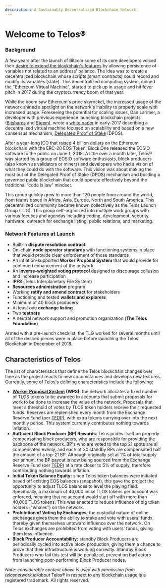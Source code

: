 ```yaml
---
description: A Sustainably Decentralized Blockchain Network
---
```


# Welcome to Telos®

### Background

A few years after the launch of Bitcoin some of its core developers voiced their [desire to extend the blockchain's features](https://bitcointalk.org/index.php?topic=428589.0) by allowing persistence of variables not related to an address' balance. The idea was to create a decentralized blockchain whose scripts \(smart contracts\) could record and modify its variables \(state\). This decentralized computing system, coined the "[Ethereum Virtual Machine](https://github.com/ethereum/wiki/wiki/white-paper)", started to pick up in usage and hit fever pitch in 2017 during the cryptocurrency boom of that year.

While the boom saw Ethereum's price skyrocket, the increased usage of the network shined a spotlight on the network's inability to properly scale with increased usage. Foreseeing the potential for scaling issues, Dan Larimer, a developer with previous experience launching blockchain projects \([Bitshares](https://bitshares.org/) and [Steem](https://steem.com/)\), wrote a [white paper](https://github.com/EOSIO/Documentation/blob/master/TechnicalWhitePaper.md) in early-2017 describing a decentralized virtual machine focused on scalability and based on a new consensus mechanism, [Delegated Proof of Stake](https://steemit.com/dpos/@dantheman/dpos-consensus-algorithm-this-missing-white-paper) \(DPOS\).

After a year-long ICO that raised 4 billion dollars on the Ethereum blockchain with the ERC-20 EOS Token, Block.One released the EOSIO software to the public on June 1, 2018. A little over a month later, Telos® was started by a group of EOSIO software enthusiasts, block producers \(also known as validators or miners\) and developers who had a vision of what they could do with the software. This vision was about making the most out of the Delegated Proof of Stake \(DPOS\) mechanism and building a governed public blockchain that could operate effectively beyond the traditional “code is law” mindset.

This group quickly grew to more than 120 people from around the world, from teams based in Africa, Asia, Europe, North and South America. This decentralized community became known collectively as the Telos Launch Group \(TLG\). This group self-organized into multiple work groups with various focuses and agendas including coding, development, security, hardware, outreach for exchange listing, public relations, and marketing.

### Network Features at Launch

* Built-in **dispute resolution contract**
* On-chain **node operator standards** with functioning systems in place that would provide clear enforcement of those standards
* An inflation-supported **Worker Proposal System** that would provide for continued enhancement of the network
* An **inverse-weighted voting protocol** designed to discourage collusion and increase participation
* **IPFS** \(Telos Interplanetary File System\)
* **Resources administration** program
* Working **ratify and amend contract** for stakeholders
* Functioning and tested **wallets and explorers**
* Minimum of 40 block producers
* At least one **exchange listing**
* Two **testnets**
* A neutral network support and promotion organization \(**The Telos Foundation**\)

Armed with a pre-launch checklist, the TLG worked for several months until all of the desired pieces were in place before launching the Telos Blockchain in December of 2018.

## Characteristics of Telos

The list of characteristics that define the Telos blockchain changes over time as the project reacts to new circumstances and develops new features. Currently, some of Telos's defining characteristics include the following:

* [**Worker Proposal System**](https://medium.com/telos-foundation/telos-user-guide-tutorial-worker-proposals-b9b5f422ef08) **\(WPS\)**: the network allocates a fixed number of TLOS tokens to be awarded to accounts that submit proposals for work to be done to increase the value of the network. Proposals that meet a threshold of votes by TLOS token holders receive their requested funds. Reserves are replenished every month from the Exchange Reserve Fund \(per [TEDP](https://medium.com/@goodblock_info/understanding-the-telos-economic-development-plan-bd42d4666374)\), with extra tokens carrying over into the next monthly period. This system currently contributes nothing towards inflation.
* **Sufficient Block Producer \(BP\) Rewards**: Telos prides itself on properly compensating block producers, who are responsible for providing the backbone of the network. BP's who are voted to the top 21 spots are all compensated evenly, and each of 30 standby BPs are compensated half the amount of a top-21 BP. Although originally set at 1% of total supply per annum, the BP payout is now being sourced from the Exchange Reserve Fund \(per [TEDP](https://medium.com/@goodblock_info/understanding-the-telos-economic-development-plan-bd42d4666374)\) at a rate closer to 5% of supply, therefore contributing nothing towards inflation.
* **Initial Token Balance Equity:** since Telos token balances were initiated based off existing EOS balances \(snapshot\), this gave the project the opportunity to adjust TLOS balances to level the playing field. Specifically, a maximum of 40,000 initial TLOS tokens per account was enforced, meaning that no account would start off with more than 40,000 TLOS tokens. This was enacted to reduce influence of big token holders \("whales"\) on the network.
* **Prohibition of Voting by Exchanges**: the custodial nature of online exchanges gives them the ability to stake and vote with users' funds, thereby given themselves untoward influence over the network. On Telos exchanges are prohibited from voting with users' funds, giving them less influence.
* **Block Producer Accountability:** standby Block Producers are periodically cycled into active block production, giving them a chance to prove that their infrastructure is working correctly. Standby Block Producers who fail this test will be penalized, preventing bad actors from launching poor-performing Block Producer nodes.

_Note: considerable content above is used with permission from telosnetwork.io/about_ Telos® in respect to any blockchain usage is a registered trademark. All rights reserved. 

